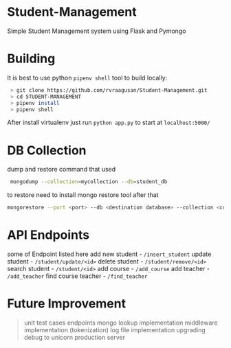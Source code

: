 # Student-Management
Simple Student Management system using Flask and Pymongo

# Building
It is best to use python `pipenv shell` tool to build locally:

```bash
 > git clone https://github.com/rvraagusan/Student-Management.git
 > cd STUDENT-MANAGEMENT
 > pipenv install
 > pipenv shell
```

After install virtualenv just run `python app.py` to start at `localhost:5000/` 

# DB Collection 
dump and restore command that used  
```bash
 mongodump --collection=mycollection --db=student_db
```
to restore need to install mongo restore tool after that
```bash
mongorestore --port <port> --db <destination database> --collection <collection-name> <data-dump-path/dbname/collection.bson>
```
# API Endpoints
some of Endpoint listed here
add new student - `/insert_student`
update student - `/student/update/<id>`
delete student - `/student/remove/<id>`
search student - `/student/<id>`
add course - `/add_course`
add teacher - `/add_teacher`
find course teacher - `/find_teacher`

# Future Improvement 
 > unit test cases endpoints 
 > mongo lookup implementation
 > middleware implementation (tokenization)
 > log file implementation
 > upgrading debug to unicorn production server

